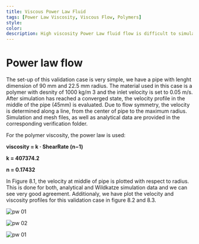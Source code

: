 ```yaml
---
title: Viscous Power Law Fluid
tags: [Power Law Viscosity, Viscous Flow, Polymers]
style: 
color: 
description: High viscosity Power Law fluid flow is difficult to simulate. We verify the suitablity of Wildkatze solver for highly viscous flows.
---
```



# Power law flow

 The set-up of this validation case is very simple, we have a pipe with lenght dimension of 90 mm and 22.5 mm radius. The material used in this case is a polymer with desnity of 1000 kg/m 3 and the inlet velocity is set to 0.05 m/s. After simulation has reached a converged state, the velocity profile in the middle of the pipe (45mm) is evaluated. Due to flow symmetry, the velocity is determined along a line, from the center of pipe to the maximum radius. Simulation and mesh files, as well as analytical data are provided in the corresponding verification folder.
 
 
For the polymer viscosity, the power law is used:

**viscosity = k · ShearRate (n−1)**

**k = 407374.2**

**n = 0.17432**


In Figure 8.1, the velocity at middle of pipe is plotted with respect to radius. This is done for both, analytical and Wildkatze simulation data and we can see very good agreement. Additionaly, we have plot the velocity and viscosity profiles for this validation case in figure 8.2 and 8.3.




![pw 01](https://live.staticflickr.com/65535/51911687595_9666e0cdfa_c.jpg)

![pw 02](https://live.staticflickr.com/65535/51910102472_f284c14c3a_z.jpg)

![pw 01](https://live.staticflickr.com/65535/51910102552_910cf91fb5_z.jpg)

